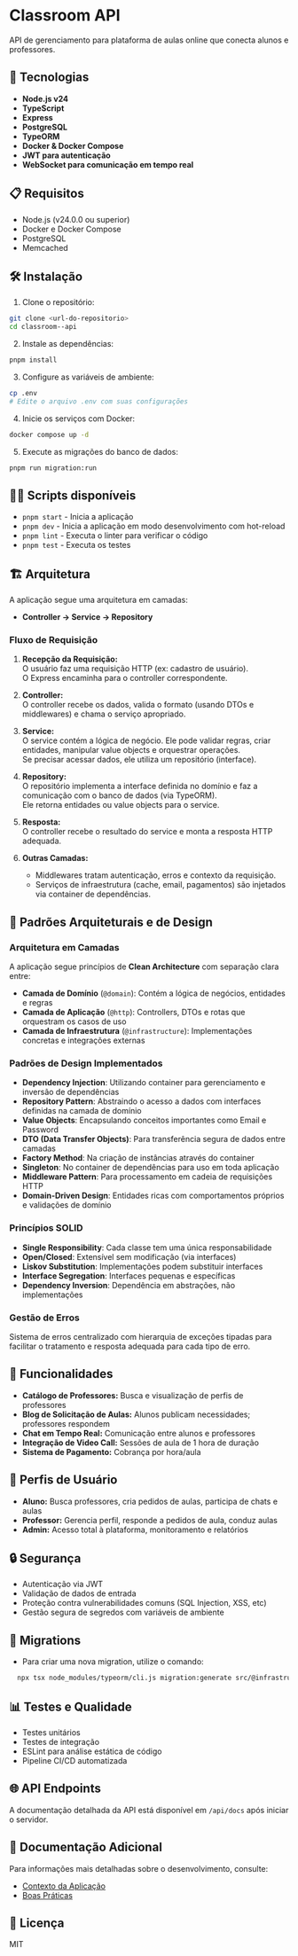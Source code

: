 # Classroom API

API de gerenciamento para plataforma de aulas online que conecta alunos e professores.

## 🚀 Tecnologias

- **Node.js v24**
- **TypeScript**
- **Express**
- **PostgreSQL**
- **TypeORM**
- **Docker & Docker Compose**
- **JWT para autenticação**
- **WebSocket para comunicação em tempo real**

## 📋 Requisitos

- Node.js (v24.0.0 ou superior)
- Docker e Docker Compose
- PostgreSQL
- Memcached

## 🛠️ Instalação

1. Clone o repositório:

```bash
git clone <url-do-repositorio>
cd classroom--api
```

2. Instale as dependências:

```bash
pnpm install
```

3. Configure as variáveis de ambiente:

```bash
cp .env
# Edite o arquivo .env com suas configurações
```

4. Inicie os serviços com Docker:

```bash
docker compose up -d
```

5. Execute as migrações do banco de dados:

```bash
pnpm run migration:run
```

## 🏃‍♂️ Scripts disponíveis

- `pnpm start` - Inicia a aplicação
- `pnpm dev` - Inicia a aplicação em modo desenvolvimento com hot-reload
- `pnpm lint` - Executa o linter para verificar o código
- `pnpm test` - Executa os testes

## 🏗️ Arquitetura

A aplicação segue uma arquitetura em camadas:

- **Controller → Service → Repository**

### Fluxo de Requisição

1. **Recepção da Requisição:**  
   O usuário faz uma requisição HTTP (ex: cadastro de usuário).  
   O Express encaminha para o controller correspondente.

2. **Controller:**  
   O controller recebe os dados, valida o formato (usando DTOs e middlewares) e chama o serviço apropriado.

3. **Service:**  
   O service contém a lógica de negócio. Ele pode validar regras, criar entidades, manipular value objects e orquestrar operações.  
   Se precisar acessar dados, ele utiliza um repositório (interface).

4. **Repository:**  
   O repositório implementa a interface definida no domínio e faz a comunicação com o banco de dados (via TypeORM).  
   Ele retorna entidades ou value objects para o service.

5. **Resposta:**  
   O controller recebe o resultado do service e monta a resposta HTTP adequada.

6. **Outras Camadas:**
   - Middlewares tratam autenticação, erros e contexto da requisição.
   - Serviços de infraestrutura (cache, email, pagamentos) são injetados via container de dependências.

## 🧩 Padrões Arquiteturais e de Design

### Arquitetura em Camadas

A aplicação segue princípios de **Clean Architecture** com separação clara entre:

- **Camada de Domínio** (`@domain`): Contém a lógica de negócios, entidades e regras
- **Camada de Aplicação** (`@http`): Controllers, DTOs e rotas que orquestram os casos de uso
- **Camada de Infraestrutura** (`@infrastructure`): Implementações concretas e integrações externas

### Padrões de Design Implementados

- **Dependency Injection**: Utilizando container para gerenciamento e inversão de dependências
- **Repository Pattern**: Abstraindo o acesso a dados com interfaces definidas na camada de domínio
- **Value Objects**: Encapsulando conceitos importantes como Email e Password
- **DTO (Data Transfer Objects)**: Para transferência segura de dados entre camadas
- **Factory Method**: Na criação de instâncias através do container
- **Singleton**: No container de dependências para uso em toda aplicação
- **Middleware Pattern**: Para processamento em cadeia de requisições HTTP
- **Domain-Driven Design**: Entidades ricas com comportamentos próprios e validações de domínio

### Princípios SOLID

- **Single Responsibility**: Cada classe tem uma única responsabilidade
- **Open/Closed**: Extensível sem modificação (via interfaces)
- **Liskov Substitution**: Implementações podem substituir interfaces
- **Interface Segregation**: Interfaces pequenas e específicas
- **Dependency Inversion**: Dependência em abstrações, não implementações

### Gestão de Erros

Sistema de erros centralizado com hierarquia de exceções tipadas para facilitar o tratamento e resposta adequada para cada tipo de erro.

## 🌟 Funcionalidades

- **Catálogo de Professores:** Busca e visualização de perfis de professores
- **Blog de Solicitação de Aulas:** Alunos publicam necessidades; professores respondem
- **Chat em Tempo Real:** Comunicação entre alunos e professores
- **Integração de Video Call:** Sessões de aula de 1 hora de duração
- **Sistema de Pagamento:** Cobrança por hora/aula

## 👥 Perfis de Usuário

- **Aluno:** Busca professores, cria pedidos de aulas, participa de chats e aulas
- **Professor:** Gerencia perfil, responde a pedidos de aula, conduz aulas
- **Admin:** Acesso total à plataforma, monitoramento e relatórios

## 🔒 Segurança

- Autenticação via JWT
- Validação de dados de entrada
- Proteção contra vulnerabilidades comuns (SQL Injection, XSS, etc)
- Gestão segura de segredos com variáveis de ambiente

## 📜 Migrations

- Para criar uma nova migration, utilize o comando:

```bash
  npx tsx node_modules/typeorm/cli.js migration:generate src/@infrastructure/database/migrations/<Nome da Entidade> --dataSource src/@infrastructure/database/data-source.ts
```

## 📊 Testes e Qualidade

- Testes unitários
- Testes de integração
- ESLint para análise estática de código
- Pipeline CI/CD automatizada

## 🌐 API Endpoints

A documentação detalhada da API está disponível em `/api/docs` após iniciar o servidor.

## 📖 Documentação Adicional

Para informações mais detalhadas sobre o desenvolvimento, consulte:

- [Contexto da Aplicação](./guidelines/aplication-context.md)
- [Boas Práticas](./guidelines/good-practices.md)

## 📄 Licença

MIT
